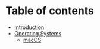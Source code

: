 # Table of contents

* [Introduction](README.md)
* [Operating Systems](operating-systems/README.md)
  * [macOS](operating-systems/macos.md)


